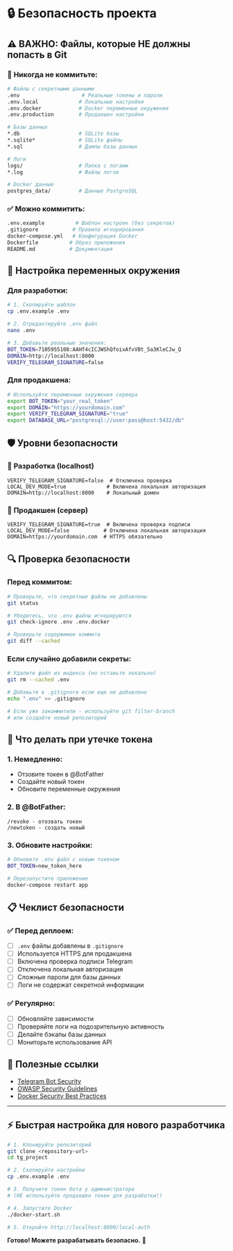 # 🔒 Безопасность проекта

## ⚠️ ВАЖНО: Файлы, которые НЕ должны попасть в Git

### 🚫 **Никогда не коммитьте:**

```bash
# Файлы с секретными данными
.env                    # Реальные токены и пароли
.env.local             # Локальные настройки
.env.docker            # Docker переменные окружения
.env.production        # Продакшен настройки

# Базы данных
*.db                   # SQLite базы
*.sqlite*              # SQLite файлы
*.sql                  # Дампы базы данных

# Логи
logs/                  # Папка с логами
*.log                  # Файлы логов

# Docker данные
postgres_data/         # Данные PostgreSQL
```

### ✅ **Можно коммитить:**

```bash
.env.example          # Шаблон настроек (без секретов)
.gitignore           # Правила игнорирования
docker-compose.yml   # Конфигурация Docker
Dockerfile          # Образ приложения
README.md           # Документация
```

## 🔐 **Настройка переменных окружения**

### Для разработки:
```bash
# 1. Скопируйте шаблон
cp .env.example .env

# 2. Отредактируйте .env файл
nano .env

# 3. Добавьте реальные значения:
BOT_TOKEN=7105955108:AAHf4cICJWShQfoixAfvVBt_5a3KleCJw_Q
DOMAIN=http://localhost:8000
VERIFY_TELEGRAM_SIGNATURE=false
```

### Для продакшена:
```bash
# Используйте переменные окружения сервера
export BOT_TOKEN="your_real_token"
export DOMAIN="https://yourdomain.com"
export VERIFY_TELEGRAM_SIGNATURE="true"
export DATABASE_URL="postgresql://user:pass@host:5432/db"
```

## 🛡️ **Уровни безопасности**

### 🔧 **Разработка (localhost)**
```env
VERIFY_TELEGRAM_SIGNATURE=false  # Отключена проверка
LOCAL_DEV_MODE=true             # Включена локальная авторизация
DOMAIN=http://localhost:8000    # Локальный домен
```

### 🚀 **Продакшен (сервер)**
```env
VERIFY_TELEGRAM_SIGNATURE=true  # Включена проверка подписи
LOCAL_DEV_MODE=false           # Отключена локальная авторизация
DOMAIN=https://yourdomain.com  # HTTPS обязательно
```

## 🔍 **Проверка безопасности**

### Перед коммитом:
```bash
# Проверьте, что секретные файлы не добавлены
git status

# Убедитесь, что .env файлы игнорируются
git check-ignore .env .env.docker

# Проверьте содержимое коммита
git diff --cached
```

### Если случайно добавили секреты:
```bash
# Удалите файл из индекса (но оставьте локально)
git rm --cached .env

# Добавьте в .gitignore если еще не добавлено
echo ".env" >> .gitignore

# Если уже закоммитили - используйте git filter-branch
# или создайте новый репозиторий
```

## 🚨 **Что делать при утечке токена**

### 1. Немедленно:
- Отзовите токен в @BotFather
- Создайте новый токен
- Обновите переменные окружения

### 2. В @BotFather:
```
/revoke - отозвать токен
/newtoken - создать новый
```

### 3. Обновите настройки:
```bash
# Обновите .env файл с новым токеном
BOT_TOKEN=new_token_here

# Перезапустите приложение
docker-compose restart app
```

## 📋 **Чеклист безопасности**

### ✅ Перед деплоем:
- [ ] `.env` файлы добавлены в `.gitignore`
- [ ] Используется HTTPS для продакшена
- [ ] Включена проверка подписи Telegram
- [ ] Отключена локальная авторизация
- [ ] Сложные пароли для базы данных
- [ ] Логи не содержат секретной информации

### ✅ Регулярно:
- [ ] Обновляйте зависимости
- [ ] Проверяйте логи на подозрительную активность
- [ ] Делайте бэкапы базы данных
- [ ] Мониторьте использование API

## 🔗 **Полезные ссылки**

- [Telegram Bot Security](https://core.telegram.org/bots#security)
- [OWASP Security Guidelines](https://owasp.org/)
- [Docker Security Best Practices](https://docs.docker.com/engine/security/)

---

## ⚡ **Быстрая настройка для нового разработчика**

```bash
# 1. Клонируйте репозиторий
git clone <repository-url>
cd tg_project

# 2. Скопируйте настройки
cp .env.example .env

# 3. Получите токен бота у администратора
# (НЕ используйте продакшен токен для разработки!)

# 4. Запустите Docker
./docker-start.sh

# 5. Откройте http://localhost:8000/local-auth
```

**Готово! Можете разрабатывать безопасно.** 🚀